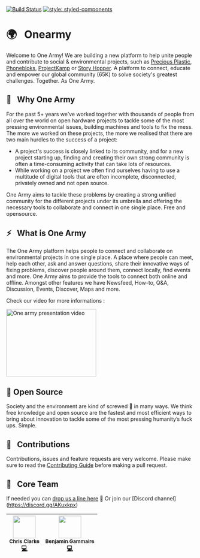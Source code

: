 [![Build Status](https://travis-ci.org/OneArmyWorld/onearmy.svg?branch=master)](https://travis-ci.org/OneArmyWorld/onearmy)
[![style: styled-components](https://img.shields.io/badge/style-%F0%9F%92%85%20styled--components-orange.svg?colorB=daa357&colorA=db748e)](https://github.com/styled-components/styled-components)

# 🌍 &nbsp; Onearmy

Welcome to One Army!
We are building a new platform to help unite people and contribute to social & environmental projects, such as [Precious Plastic](https://preciousplastic.com), [Phonebloks](https://phonebloks.com/), [ProjectKamp](https://projectkamp.com/) or [Story Hopper](https://story-hopper.com/). A platform to connect, educate and empower our global community (65K) to solve society's greatest challenges. Together. As One Army.

## 👀 &nbsp; Why One Army

For the past 5+ years we’ve worked together with thousands of people from all over the world on open hardware projects to tackle some of the most pressing environmental issues, building machines and tools to fix the mess. The more we worked on these projects, the more we realised that there are two main hurdles to the success of a project:

- A project's success is closely linked to its community, and for a new project starting up, finding and creating their own strong community is often a time-consuming activity that can take lots of resources.
- While working on a project we often find ourselves having to use a multitude of digital tools that are often incomplete, disconnected, privately owned and not open source.

One Army aims to tackle these problems by creating a strong unified community for the different projects under its umbrella and offering the necessary tools to collaborate and connect in one single place. Free and opensource.

## ⚡️ &nbsp; What is One Army

The One Army platform helps people to connect and collaborate on environmental projects in one single place. A place where people can meet, help each other, ask and answer questions, share their innovative ways of fixing problems, discover people around them, connect locally, find events and more. One Army aims to provide the tools to connect both online and offline. Amongst other features we have Newsfeed, How-to, Q&A, Discussion, Events, Discover, Maps and more.

Check our video for more informations :

<a href="https://www.youtube.com/watch?feature=player_embedded&v=IN_3SzDARKA
" target="_blank"><img src="https://img.youtube.com/vi/IN_3SzDARKA/0.jpg" 
alt="One army presentation video" width="240" height="180" /></a>

## 👐 Open Source

Society and the environment are kind of screwed 💩 in many ways. We think free knowledge and open source are the fastest and most efficient ways to bring about innovation to tackle some of the most pressing humanity’s fuck ups. Simple.

## 🤝 &nbsp; Contributions

Contributions, issues and feature requests are very welcome.
Please make sure to read the [Contributing Guide](/CONTRIBUTING.md) before making a pull request.

## 🌟 &nbsp; Core Team

If needed you can [drop us a line here](mailto:hello@onearmy.world?subject=contact%20from%20github) 👋
Or join our [Discord channel] (https://discord.gg/AKuxkpx)

<!-- ALL-CONTRIBUTORS-LIST:START - Do not remove or modify this section -->
<!-- prettier-ignore -->
| [<img src="https://avatars0.githubusercontent.com/u/10515065?s=60&v=4" width="60px;"/><br /><sub><b>Chris Clarke</b></sub>](https://github.com/chrismclarke)<br />[💻](https://github.com/OneArmyWorld/onearmy/commits?author=chrismclarke "Code") | [<img src="https://avatars2.githubusercontent.com/u/4993215?s=60&v=4" width="60px;"/><br /><sub><b>Benjamin Gammaire</b></sub>](https://github.com/bengamma)<br />[💻](https://github.com/OneArmyWorld/onearmy/commits?author=BenGamma "Code")
| :---: | :---: |

<!-- ALL-CONTRIBUTORS-LIST:END -->
